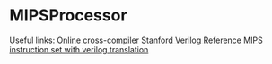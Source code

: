 # MIPSProcessor

Useful links:
[Online cross-compiler](https://godbolt.org/)
[Stanford Verilog Reference](https://web.stanford.edu/class/ee183/handouts_win2003/VerilogQuickRef.pdf)
[MIPS instruction set with verilog translation](https://inst.eecs.berkeley.edu/~cs61c/resources/MIPS_Green_Sheet.pdf)

